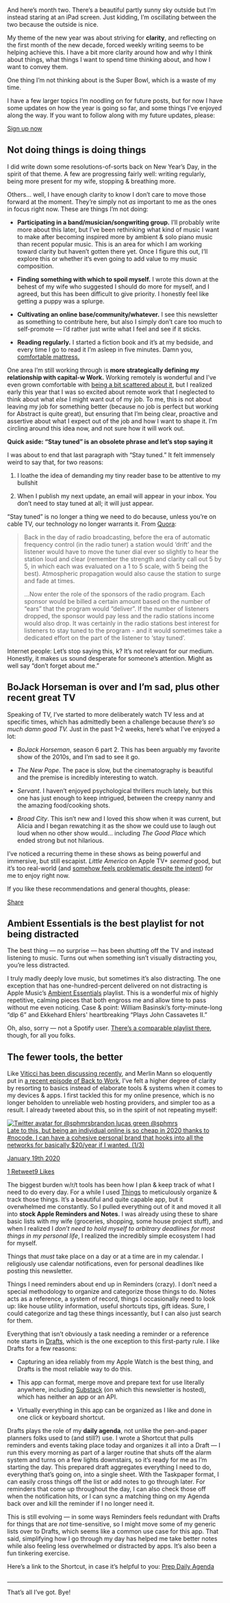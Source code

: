 <p>And here’s month two. There’s a beautiful partly sunny sky outside but I’m instead staring at an iPad screen. Just kidding, I’m oscillating between the two because the outside is nice.</p><p>My theme of the new year was about striving for <strong>clarity</strong>, and reflecting on the first month of the new decade, forced weekly writing seems to be helping achieve this. I have a bit more clarity around how and why I think about things, what things I want to spend time thinking about, and how I want to convey them.</p><p>One thing I’m not thinking about is the Super Bowl, which is a waste of my time.</p><p>I have a few larger topics I’m noodling on for future posts, but for now I have some updates on how the year is going so far, and some things I’ve enjoyed along the way. If you want to follow along with my future updates, please: </p><p class="button-wrapper" data-attrs="{&quot;url&quot;:&quot;https://tonedeafcolorblind.substack.com/subscribe?&quot;,&quot;text&quot;:&quot;Sign up now&quot;,&quot;class&quot;:null}"><a class="button primary" href="https://tonedeafcolorblind.substack.com/subscribe?"><span>Sign up now</span></a></p><h2><strong>Not doing things is doing things</strong></h2><p>I did write down some resolutions-of-sorts back on New Year’s Day, in the spirit of that theme. A few are progressing fairly well: writing regularly, being more present for my wife, stopping &amp; breathing more.</p><p>Others… well, I have enough clarity to know I don’t care to move those forward at the moment. They’re simply not <em>as</em> important to me as the ones in focus right now. These are things I’m not doing:</p><ul><li><p><strong>Participating in a band/musician/songwriting group.</strong> I’ll probably write more about this later, but I’ve been rethinking what kind of music I want to make after becoming inspired more by ambient &amp; solo piano music than recent popular music. This is an area for which I am working toward clarity but haven’t gotten there yet. Once I figure this out, I’ll explore this or whether it’s even going to add value to my music composition.</p></li><li><p><strong>Finding something with which to spoil myself.</strong> I wrote this down at the behest of my wife who suggested I should do more for myself, and I agreed, but this has been difficult to give priority. I honestly feel like getting a puppy was a splurge.</p></li><li><p><strong>Cultivating an online base/community/whatever.</strong> I see this newsletter as something to contribute here, but also I simply don’t care too much to self-promote — I’d rather just write what I feel and see if it sticks.</p></li><li><p><strong>Reading regularly.</strong> I started a fiction book and it’s at my bedside, and every time I go to read it I’m asleep in five minutes. Damn you, <a href="http://avocadogreenmattress.com/">comfortable mattress.</a></p></li></ul><p>One area I’m still working through is <strong>more strategically defining my relationship with capital-w Work.</strong> Working remotely is wonderful and I’ve even grown comfortable with <a href="https://tonedeafcolorblind.substack.com/p/fits-starts">being a bit scattered about it</a>, but I realized early this year that I was so excited about remote work that I neglected to think about what <em>else</em> I might want out of my job. To me, this is not about leaving my job for something better (because no job is perfect but working for Abstract is quite great), but ensuring that I’m being clear, proactive and assertive about what I expect out of the job and how I want to shape it. I’m circling around this idea now, and not sure how it will work out.</p><p><strong>Quick aside: “Stay tuned” is an obsolete phrase and let’s stop saying it</strong></p><p>I was about to end that last paragraph with “Stay tuned.” It felt immensely weird to say that, for two reasons:</p><ol><li><p>I loathe the idea of demanding my tiny reader base to be attentive to my bullshit</p></li><li><p>When I publish my next update, an email will appear in your inbox. You don’t need to stay tuned at all; it will just appear.</p></li></ol><p>“Stay tuned” is no longer a thing we need to do because, unless you’re on cable TV, our technology no longer warrants it. From <a href="https://www.quora.com/Are-there-any-alternatives-to-the-phrase-stay-tuned?share=1">Quora</a>:</p><blockquote><p>Back in the day of radio broadcasting, before the era of automatic frequency control (in the radio tuner) a station would ‘drift’ and the listener would have to move the tuner dial ever so slightly to hear the station loud and clear (remember the strength and clarity call out 5 by 5, in which each was evaluated on a 1 to 5 scale, with 5 being the best). Atmospheric propagation would also cause the station to surge and fade at times. </p><p>…Now enter the role of the sponsors of the radio program. Each sponsor would be billed a certain amount based on the number of “ears” that the program would “deliver”. If the number of listeners dropped, the sponsor would pay less and the radio stations income would also drop. It was certainly in the radio stations best interest for listeners to stay tuned to the program - and it would sometimes take a dedicated effort on the part of the listener to ‘stay tuned’.</p></blockquote><p>Internet people: Let’s stop saying this, k? It’s not relevant for our medium. Honestly, it makes us sound desperate for someone’s attention. Might as well say “don’t forget about me.”</p><h2><strong>BoJack Horseman is over and I’m sad, plus other recent great TV</strong></h2><p>Speaking of TV, I’ve started to more deliberately watch TV less and at specific times, which has admittedly been a challenge because <em>there’s so much damn good TV.</em> Just in the past 1–2 weeks, here’s what I’ve enjoyed a lot:</p><ul><li><p><em>BoJack Horseman</em>, season 6 part 2. This has been arguably my favorite show of the 2010s, and I’m sad to see it go.</p></li><li><p><em>The New Pope</em>. The pace is slow, but the cinematography is beautiful and the premise is incredibly interesting to watch.</p></li><li><p><em>Servant</em>. I haven’t enjoyed psychological thrillers much lately, but this one has just enough to keep intrigued, between the creepy nanny and the amazing food/cooking shots.</p></li><li><p><em>Broad City</em>. This isn’t new and I loved this show when it was current, but Alicia and I began rewatching it as the show we could use to laugh out loud when no other show would… including <em>The Good Place</em> which ended strong but not hilarious.</p></li></ul><p>I’ve noticed a recurring theme in these shows as being powerful and immersive, but still escapist. <em>Little America</em> on Apple TV+ <em>seemed</em> good, but it’s too real-world (and <a href="https://www.theverge.com/2020/1/28/21110838/little-america-review-apple-tv-plus-immigrant-stories-anthology">somehow feels problematic despite the intent</a>) for me to enjoy right now.</p><p>If you like these recommendations and general thoughts, please:</p><p class="button-wrapper" data-attrs="{&quot;url&quot;:&quot;https://tonedeafcolorblind.substack.com/p/203-clarity-check-in?&utm_source=substack&utm_medium=email&utm_content=share&action=share&quot;,&quot;text&quot;:&quot;Share&quot;,&quot;class&quot;:null}"><a class="button primary" href="https://tonedeafcolorblind.substack.com/p/203-clarity-check-in?&utm_source=substack&utm_medium=email&utm_content=share&action=share"><span>Share</span></a></p><h2><strong>Ambient Essentials is the best playlist for not being distracted</strong></h2><p>The best thing — no surprise — has been shutting off the TV and instead listening to music. Turns out when something isn’t visually distracting you, you’re less distracted.</p><p>I truly madly deeply love music, but sometimes it’s also distracting. The one exception that has one-hundred-percent delivered on not distracting is Apple Music’s <a href="https://music.apple.com/us/playlist/ambient-essentials/pl.472dc0c5efe548bb9846e484378aa47b">Ambient Essentials</a> playlist. This is a wonderful mix of highly repetitive, calming pieces that both engross me and allow time to pass without me even noticing. Case &amp; point: William Basinski’s forty-minute-long “dlp 6” and Ekkehard Ehlers' heartbreaking “Plays John Cassavetes II.”</p><p>Oh, also, sorry — not a Spotify user. <a href="https://open.spotify.com/playlist/6ZcP3X4ANIWPFuDUpGhcbu">There’s a comparable playlist there</a>, though, for all you folks.</p><h2><strong>The fewer tools, the better</strong></h2><p>Like <a href="https://www.macstories.net/stories/my-must-have-apps-2019-edition/2/#content">Viticci has been discussing recently</a>, and Merlin Mann so eloquently put in <a href="http://5by5.tv/b2w/462">a recent episode of Back to Work</a>, I’ve felt a higher degree of clarity by resorting to basics instead of elaborate tools &amp; systems when it comes to my devices &amp; apps. I first tackled this for my online presence, which is no longer beholden to unreliable web hosting providers, and simpler too as a result. I already tweeted about this, so in the spirit of not repeating myself:</p><div class="tweet" data-attrs="{&quot;url&quot;:&quot;https://twitter.com/sphmrs/status/1218983110521622529?s=21&quot;,&quot;full_text&quot;:&quot;Late to this, but being an individual online is so cheap in 2020 thanks to <span class=\&quot;tweet-fake-link\&quot;>#nocode</span>. I can have a cohesive personal brand that hooks into all the networks for basically $20/year if I wanted.  (1/3)&quot;,&quot;username&quot;:&quot;sphmrs&quot;,&quot;name&quot;:&quot;brandon lucas green&quot;,&quot;date&quot;:&quot;Sun Jan 19 19:46:35 +0000 2020&quot;,&quot;photos&quot;:[],&quot;quoted_tweet&quot;:{},&quot;retweet_count&quot;:1,&quot;like_count&quot;:9,&quot;expanded_url&quot;:{}}"><a href="https://twitter.com/sphmrs/status/1218983110521622529?s=21" target="_blank"><div class="tweet-header"><img class="tweet-user-avatar" src="https://cdn.substack.com/image/twitter_name/w_36/sphmrs.jpg" alt="Twitter avatar for @sphmrs"><span class="tweet-author-name">brandon lucas green </span><span class="tweet-author">@sphmrs</span></div>Late to this, but being an individual online is so cheap in 2020 thanks to <span class="tweet-fake-link">#nocode</span>. I can have a cohesive personal brand that hooks into all the networks for basically $20/year if I wanted.  (1/3)<div class="tweet-footer"><p class="tweet-date">January 19th 2020</p><span class="retweets"><span class="rt-count">1</span> Retweet</span><span class="likes"><span class="like-count">9</span> Likes</span></div></a></div><p>The biggest burden w/r/t tools has been how I plan &amp; keep track of what I need to do every day. For a while I used <a href="http://culturedcode.com/things">Things</a> to meticulously organize &amp; track those things. It’s a beautiful and quite capable app, but it overwhelmed me constantly. So I pulled everything out of it and moved it all into <strong>stock Apple Reminders and Notes</strong>. I was already using these to share basic lists with my wife (groceries, shopping, some house project stuff), and when I realized I <em>don’t need to hold myself to arbitrary deadlines for most things in my personal life</em>, I realized the incredibly simple ecosystem I had for myself.</p><p>Things that <em>must</em> take place on a day or at a time are in my calendar. I religiously use calendar notifications, even for personal deadlines like posting this newsletter.</p><p>Things I need reminders about end up in Reminders (crazy). I don’t need a special methodology to organize and categorize those things to do. Notes acts as a reference, a system of record, things I occasionally need to look up: like house utility information, useful shortcuts tips, gift ideas. Sure, I could categorize and tag these things incessantly, but I can also just search for them.</p><p>Everything that isn’t obviously a task needing a reminder or a reference note starts in <a href="http://getdrafts.com/">Drafts</a>, which is the one exception to this first-party rule. I like Drafts for a few reasons:</p><ul><li><p>Capturing an idea reliably from my Apple Watch is the best thing, and Drafts is the most reliable way to do this.</p></li><li><p>This app can format, merge move and prepare text for use literally anywhere, including <a href="http://substack.com/">Substack</a> (on which this newsletter is hosted), which has neither an app or an API.</p></li><li><p>Virtually everything in this app can be organized as I like and done in one click or keyboard shortcut.</p></li></ul><p>Drafts plays the role of my <strong>daily agenda</strong>, not unlike the pen-and-paper planners folks used to (and still?) use. I wrote a Shortcut that pulls reminders and events taking place today and organizes it all into a Draft — I run this every morning as part of a larger routine that shuts off the alarm system and turns on a few lights downstairs, so it’s ready for me as I’m starting the day. This prepared draft aggregates everything I need to do, everything that’s going on, into a single sheet. With the Taskpaper format, I can easily cross things off the list or add notes to go through later. For reminders that come up throughout the day, I can also check those off when the notification hits, or I can sync a matching thing on my Agenda back over and kill the reminder if I no longer need it.</p><p>This is still evolving — in some ways Reminders feels redundant with Drafts for things that are <em>not</em> time-sensitive, so I might move some of my generic lists over to Drafts, which seems like a common use case for this app. That said, simplifying how I go through my day has helped me take better notes while also feeling less overwhelmed or distracted by apps. It’s also been a fun tinkering exercise.</p><p>Here’s a link to the Shortcut, in case it’s helpful to you: <a href="https://www.icloud.com/shortcuts/540f08daaeb04bf0816517621ba36452">Prep Daily Agenda</a></p><a class="image-link image2 image2-1017-1456" target="_blank" href="https://cdn.substack.com/image/fetch/f_auto,q_auto:good,fl_progressive:steep/https%3A%2F%2Fbucketeer-e05bbc84-baa3-437e-9518-adb32be77984.s3.amazonaws.com%2Fpublic%2Fimages%2F7c20e9b6-d376-4817-bb43-6a1c112bdde7_2388x1668.png"><img src="https://bucketeer-e05bbc84-baa3-437e-9518-adb32be77984.s3.amazonaws.com/public/images/7c20e9b6-d376-4817-bb43-6a1c112bdde7_2388x1668.png" data-attrs="{&quot;src&quot;:&quot;https://bucketeer-e05bbc84-baa3-437e-9518-adb32be77984.s3.amazonaws.com/public/images/7c20e9b6-d376-4817-bb43-6a1c112bdde7_2388x1668.png&quot;,&quot;height&quot;:1017,&quot;width&quot;:1456,&quot;resizeWidth&quot;:null,&quot;bytes&quot;:964146,&quot;alt&quot;:null,&quot;title&quot;:null,&quot;type&quot;:&quot;image/png&quot;,&quot;href&quot;:null}" alt=""><style>
          a.image2.image-link.image2-1017-1456 {
            padding-bottom: 69.8489010989011%;
            padding-bottom: min(69.8489010989011%, 1017px);
            width: 100%;
            height: 0;
          }
          a.image2.image-link.image2-1017-1456 img {
            max-width: 1456px;
            max-height: 1017px;
          }
        </style></a><div><hr></div><p>That’s all I’ve got. Bye!</p>